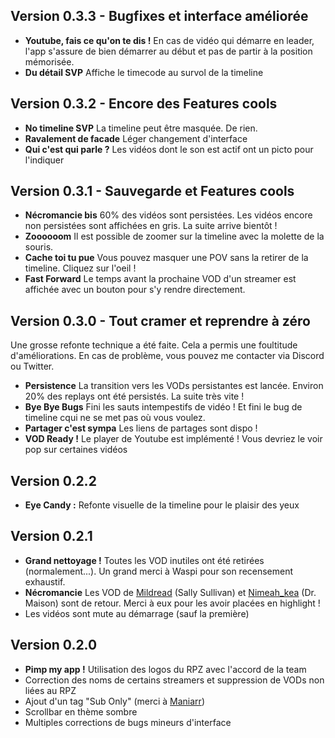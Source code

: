 ## Version 0.3.3 - Bugfixes et interface améliorée
- **Youtube, fais ce qu'on te dis !** En cas de vidéo qui démarre en leader, l'app s'assure de bien démarrer au début et pas de partir à la position mémorisée.
- **Du détail SVP** Affiche le timecode au survol de la timeline

## Version 0.3.2 - Encore des Features cools
- **No timeline SVP** La timeline peut être masquée. De rien.
- **Ravalement de facade** Léger changement d'interface  
- **Qui c'est qui parle ?** Les vidéos dont le son est actif ont un picto pour l'indiquer

## Version 0.3.1 - Sauvegarde et Features cools 
- **Nécromancie bis** 60% des vidéos sont persistées. Les vidéos encore non persistées sont affichées en gris. La suite arrive bientôt !
- **Zoooooom** Il est possible de zoomer sur la timeline avec la molette de la souris.
- **Cache toi tu pue** Vous pouvez masquer une POV sans la retirer de la timeline. Cliquez sur l'oeil !
- **Fast Forward** Le temps avant la prochaine VOD d'un streamer est affichée avec un bouton pour s'y rendre directement.

## Version 0.3.0 - Tout cramer et reprendre à zéro
Une grosse refonte technique a été faite.
Cela a permis une foultitude d'améliorations.
En cas de problème, vous pouvez me contacter via Discord ou Twitter.
- **Persistence** La transition vers les VODs persistantes est lancée. Environ 20% des replays ont été persistés. La suite très vite !
- **Bye Bye Bugs** Fini les sauts intempestifs de vidéo ! Et fini le bug de timeline cqui ne se met pas où vous voulez.
- **Partager c'est sympa** Les liens de partages sont dispo !
- **VOD Ready !** Le player de Youtube est implémenté ! Vous devriez le voir pop sur certaines vidéos 

## Version 0.2.2
- **Eye Candy :** Refonte visuelle de la timeline pour le plaisir des yeux 

## Version 0.2.1
- **Grand nettoyage !** Toutes les VOD inutiles ont été retirées (normalement...). Un grand merci à Waspi pour son recensement exhaustif.
- **Nécromancie** Les VOD de [Mildread](https://www.twitch.tv/mildread) (Sally Sullivan) et [Nimeah_kea](https://www.twitch.tv/nimeah) (Dr. Maison) sont de retour. Merci à eux pour les avoir placées en highlight !
- Les vidéos sont mute au démarrage (sauf la première)

## Version 0.2.0
- **Pimp my app !** Utilisation des logos du RPZ avec l'accord de la team
- Correction des noms de certains streamers et suppression de VODs non liées au RPZ
- Ajout d'un tag "Sub Only" (merci à [Maniarr](https://github.com/Maniarr))
- Scrollbar en thème sombre
- Multiples corrections de bugs mineurs d'interface
